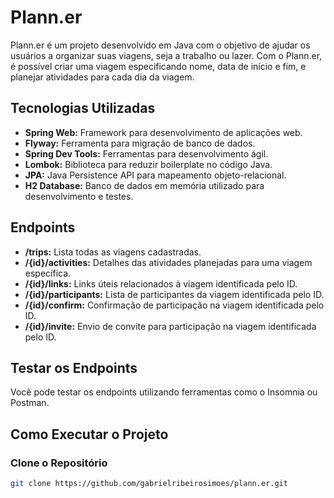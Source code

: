 # Plann.er

Plann.er é um projeto desenvolvido em Java com o objetivo de ajudar os usuários a organizar suas viagens, seja a trabalho ou lazer. Com o Plann.er, é possível criar uma viagem especificando nome, data de início e fim, e planejar atividades para cada dia da viagem.

## Tecnologias Utilizadas

- **Spring Web:** Framework para desenvolvimento de aplicações web.
- **Flyway:** Ferramenta para migração de banco de dados.
- **Spring Dev Tools:** Ferramentas para desenvolvimento ágil.
- **Lombok:** Biblioteca para reduzir boilerplate no código Java.
- **JPA:** Java Persistence API para mapeamento objeto-relacional.
- **H2 Database:** Banco de dados em memória utilizado para desenvolvimento e testes.

## Endpoints

- **/trips:** Lista todas as viagens cadastradas.
- **/{id}/activities:** Detalhes das atividades planejadas para uma viagem específica.
- **/{id}/links:** Links úteis relacionados à viagem identificada pelo ID.
- **/{id}/participants:** Lista de participantes da viagem identificada pelo ID.
- **/{id}/confirm:** Confirmação de participação na viagem identificada pelo ID.
- **/{id}/invite:** Envio de convite para participação na viagem identificada pelo ID.

## Testar os Endpoints
Você pode testar os endpoints utilizando ferramentas como o Insomnia ou Postman.

## Como Executar o Projeto

### Clone o Repositório
```bash
git clone https://github.com/gabrielribeirosimoes/plann.er.git
